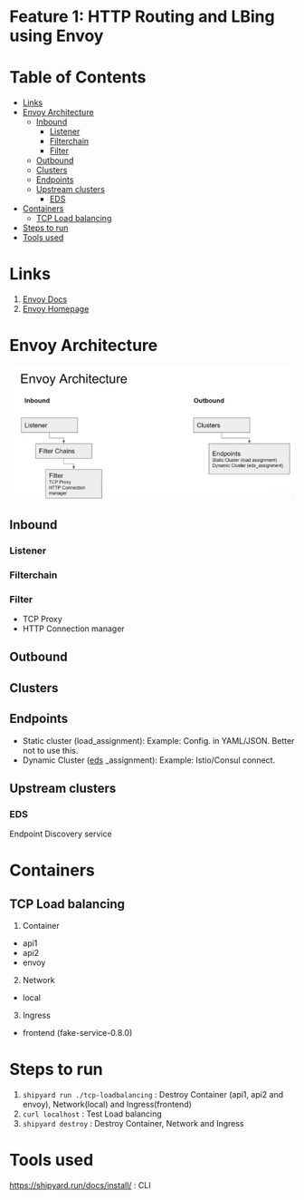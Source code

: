 
# Feature 1: HTTP Routing and LBing using Envoy

# Table of Contents

- [Links](#links)
- [Envoy Architecture](#envoy-architecture)
  * [Inbound](#inbound)
    + [Listener](#listener)
    + [Filterchain](#filterchain)
    + [Filter](#filter)
  * [Outbound](#outbound)
  * [Clusters](#clusters)
  * [Endpoints](#endpoints)
  * [Upstream clusters](#upstream-clusters)
    + [EDS](#eds)
- [Containers](#containers)
  * [TCP Load balancing](#tcp-load-balancing)
- [Steps to run](#steps-to-run)
- [Tools used](#tools-used)



# Links
1. [Envoy Docs](https://www.envoyproxy.io/docs/envoy/latest/)
2. [Envoy Homepage](https://www.envoyproxy.io/)

# Envoy Architecture

![Envoy Architecture](pictures/EnvoyArchitecture.png)



## Inbound 

### Listener
### Filterchain

### Filter

- TCP Proxy
- HTTP Connection manager


## Outbound

## Clusters

## Endpoints

- Static cluster (load_assignment): Example: Config. in YAML/JSON. Better not to use this.
- Dynamic Cluster ([eds](#eds) _assignment): Example: Istio/Consul connect.

## Upstream clusters

### EDS
Endpoint Discovery service


# Containers


## TCP Load balancing
1. Container
  - api1
  - api2
  - envoy

2. Network
  - local
  
3. Ingress
  - frontend (fake-service-0.8.0)


# Steps to run

1. `shipyard run ./tcp-loadbalancing` :  Destroy Container (api1, api2 and envoy), Network(local) and Ingress(frontend)
2. `curl localhost` : Test Load balancing
3. `shipyard destroy` : Destroy Container, Network and Ingress


# Tools used

https://shipyard.run/docs/install/ : CLI


